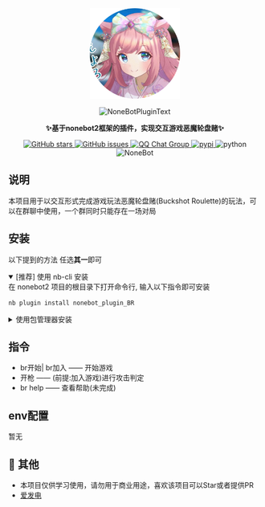 <!-- markdownlint-disable MD026 MD031 MD033 MD036 MD041 MD046 MD051 MD050-->
<div align="center">
  <img src="https://raw.githubusercontent.com/Agnes4m/nonebot_plugin_l4d2_server/main/image/logo.png" width="180" height="180"  alt="AgnesDigitalLogo">
  <br>
  <p><img src="https://s2.loli.net/2022/06/16/xsVUGRrkbn1ljTD.png" width="240" alt="NoneBotPluginText"></p>
</div>

<div align="center">

__✨基于nonebot2框架的插件，实现交互游戏恶魔轮盘赌✨__

<a href="https://github.com/Agnes4m/nonebot_plugin_BR/stargazers">
        <img alt="GitHub stars" src="https://img.shields.io/github/stars/Agnes4m/nonebot_plugin_BR" alt="stars">
</a>
<a href="https://github.com/Agnes4m/nonebot_plugin_BR/issues">
        <img alt="GitHub issues" src="https://img.shields.io/github/issues/Agnes4m/nonebot_plugin_BR" alt="issues">
</a>
<a href="https://jq.qq.com/?_wv=1027&k=HdjoCcAe">
        <img src="https://img.shields.io/badge/QQ%E7%BE%A4-399365126-orange?style=flat-square" alt="QQ Chat Group">
</a>
<a href="https://pypi.python.org/pypi/nonebot_plugin_BR">
        <img src="https://img.shields.io/pypi/v/nonebot_plugin_BR.svg" alt="pypi">
</a>
    <img src="https://img.shields.io/badge/python-3.9+-blue.svg" alt="python">
    <img src="https://img.shields.io/badge/nonebot-2.1.0+-red.svg" alt="NoneBot">
</div>

## 说明

本项目用于以交互形式完成游戏玩法恶魔轮盘赌(Buckshot Roulette)的玩法，可以在群聊中使用，一个群同时只能存在一场对局

## 安装

以下提到的方法 任选**其一**即可

<details open>
<summary>[推荐] 使用 nb-cli 安装</summary>
在 nonebot2 项目的根目录下打开命令行, 输入以下指令即可安装

```bash
nb plugin install nonebot_plugin_BR
```

</details>

<details>
<summary>使用包管理器安装</summary>
在 nonebot2 项目的插件目录下, 打开命令行, 根据你使用的包管理器, 输入相应的安装命令

<details>
<summary>pip</summary>

```bash
pip install nonebot_plugin_BR
```

</details>
<details>
<summary>pdm</summary>

```bash
pdm add nonebot_plugin_BR
```

</details>
<details>
<summary>poetry</summary>

```bash
poetry add nonebot_plugin_BR
```

</details>
<details>
<summary>conda</summary>

```bash
conda install nonebot_plugin_BR
```

</details>
</details>

## 指令

- br开始| br加入 —— 开始游戏
- 开枪 —— (前提:加入游戏)进行攻击判定
- br help —— 查看帮助(未完成)

## env配置

暂无

## 🙈 其他

- 本项目仅供学习使用，请勿用于商业用途，喜欢该项目可以Star或者提供PR
- [爱发电](https://ifdian.net/a/agnes_digital/plan)
